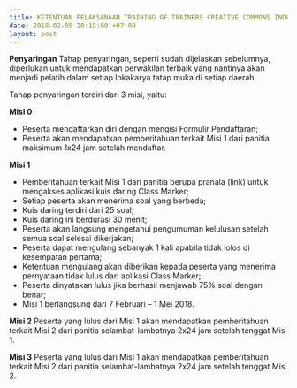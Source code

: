 ```yaml
---
title: KETENTUAN PELAKSANAAN TRAINING OF TRAINERS CREATIVE COMMONS INDONESIA
date: 2018-02-05 20:15:00 +07:00
layout: post
---
```


**Penyaringan**
Tahap penyaringan, seperti sudah dijelaskan sebelumnya, diperlukan untuk mendapatkan perwakilan terbaik yang nantinya akan menjadi pelatih dalam setiap lokakarya tatap muka di setiap daerah. 

Tahap penyaringan terdiri dari 3 misi, yaitu:

**Misi 0**
* Peserta mendaftarkan diri dengan mengisi Formulir Pendaftaran;
* Peserta akan mendapatkan pemberitahuan terkait Misi 1 dari panitia maksimum 1x24 jam setelah  mendaftar.

**Misi 1**
* Pemberitahuan terkait Misi 1 dari panitia berupa pranala (link) untuk mengakses aplikasi kuis daring Class Marker;
* Setiap peserta akan menerima soal yang berbeda;
* Kuis daring terdiri dari 25 soal;
* Kuis daring ini berdurasi 30 menit;
* Peserta akan langsung mengetahui pengumuman kelulusan setelah semua soal selesai dikerjakan;
* Peserta dapat mengulang sebanyak 1 kali apabila tidak lolos di kesempatan pertama;
* Ketentuan mengulang akan diberikan kepada peserta yang menerima pernyataan tidak lulus dari aplikasi Class Marker;
* Peserta dinyatakan lulus jika berhasil menjawab 75% soal dengan benar;
* Misi 1 berlangsung dari 7 Februari – 1 Mei 2018.

**Misi 2**
Peserta yang lulus dari Misi 1 akan mendapatkan pemberitahuan terkait Misi 2 dari panitia selambat-lambatnya 2x24 jam setelah tenggat Misi 1.

**Misi 3**
Peserta yang lulus dari Misi 1 akan mendapatkan pemberitahuan terkait Misi 2 dari panitia selambat-lambatnya 2x24 jam setelah tenggat Misi 2.
